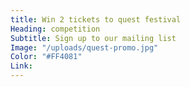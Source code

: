 ```yaml
---
title: Win 2 tickets to quest festival
Heading: competition
Subtitle: Sign up to our mailing list
Image: "/uploads/quest-promo.jpg"
Color: "#FF4081"
Link: 
---
```


